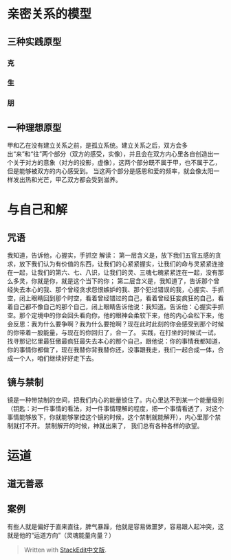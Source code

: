 
# 亲密关系的模型
## 三种实践原型
### 克

### 生


### 朋

## 一种理想原型
甲和乙在没有建立关系之前，是孤立系统。建立关系之后，双方会多出“来”和“往”两个部分（双方的感受，实像），并且会在双方内心里各自创造出一个关于对方的意象（对方的投影，虚像），这两个部分既不属于甲，也不属于乙，但是能够被双方的内心感受到。
当这两个部分是感恩和爱的频率，就会像太阳一样发出热和光芒，甲乙双方都会受到滋养。

# 与自己和解

## 咒语

 我知道，告诉他，心握实，手抓空
 解读：
 第一层含义是，放下我们五官五感的贪求，放下我们认为有价值的东西，让我们的心紧紧握实，让我们的命与灵紧紧连接在一起，让我们的第六、七、八识，让我们的灵、三魂七魄紧紧连在一起，没有那么多灵，你就是你，就是这个当下的你；
 第二层含义是，我知道了，告诉那个曾经失去本心的我、那个曾经贪求怨恨嫉妒的我、那个犯过错误的我，心握实、手抓空，闭上眼睛回到那个时空，看着曾经错过的自己，看着曾经狂妄疯狂的自己，看着自己都不像自己的那个自己，闭上眼睛告诉他说：我知道。告诉他：心握实手抓空。那个定境中的你会回头看向你，他的眼神会柔软下来，他的内心会松下来，他会反思：我为什么要争啊？我为什么要抢啊？现在此时此刻的你会感受到那个时候的你带着一股能量，与现在的你回归了，合一了。
 实践，在打坐的时候试一试，找寻那记忆里最狂傲最疯狂最失去本心的那个自己，跟他说：你的事情我都知道，你的事情你都做了，现在我替你背我替你还，没事跟我走，我们一起合成一体，合成一个人，咱们继续好好走下去。
##  镜与禁制
 镜是一种带禁制的空间，把我们内心的能量锁住了。内心里达不到某一个能量级别（钥匙：对一件事情的看法，对一件事情理解的程度，把一个事情看透了，对这个事情能够放下，你就能够掌控这个镜的时候，这个禁制就能解开），内心里那个禁制就打不开。
 禁制解开的时候，神就出来了，
 我们总有各种各样的欲望。
#  运道
## 道无善恶

## 案例
有些人就是偏好于直来直往，脾气暴躁，他就是容易做噩梦，容易跟人起冲突，这就是他的“运道方向”（灵魂能量向量？）
> Written with [StackEdit中文版](https://stackedit.cn/).
<!--stackedit_data:
eyJoaXN0b3J5IjpbMTI5NTcwNTA0OSwtNzA4NTE0MDM1LC0yNj
cyMzE4NTQsNzUwOTEwMzE5XX0=
-->